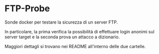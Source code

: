 # FTP-Probe
Sonde docker per testare la sicurezza di un server FTP.

In particolare, la prima verifica la possibilità di effettuare login anonimi sul server target e la seconda prova un attacco a dizionario.

Maggiori dettagli si trovano nei README all'interno delle due cartelle.
